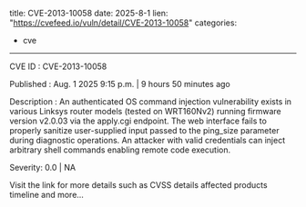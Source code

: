  
title: CVE-2013-10058
date: 2025-8-1
lien: "https://cvefeed.io/vuln/detail/CVE-2013-10058"
categories:
  - cve
---

CVE ID : CVE-2013-10058

Published :  Aug. 1
2025
9:15 p.m. | 9 hours
50 minutes ago

Description : An authenticated OS command injection vulnerability exists in various Linksys router models (tested on WRT160Nv2) running firmware version v2.0.03 via the apply.cgi endpoint. The web interface fails to properly sanitize user-supplied input passed to the ping_size parameter during diagnostic operations. An attacker with valid credentials can inject arbitrary shell commands
enabling remote code execution.

Severity: 0.0 | NA

Visit the link for more details
such as CVSS details
affected products
timeline
and more...

